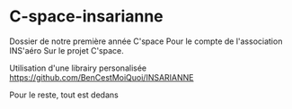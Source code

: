 # C-space-insarianne

Dossier de notre première année C'space
Pour le compte de l'association INS'aéro
Sur le projet C'space.

Utilisation d'une librairy personalisée 
https://github.com/BenCestMoiQuoi/INSARIANNE

Pour le reste, tout est dedans 
